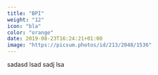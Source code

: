 ```yaml
---
title: "BPI"
weight: "12"
icon: "bla"
color: "orange"
date: 2019-08-23T16:24:21+01:00
image: "https://picsum.photos/id/213/2048/1536"
---
```

sadasd lsad sadj lsa